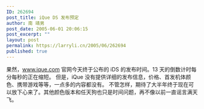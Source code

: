 ```yaml
---
ID: 262694
post_title: iQue DS 发布预定
author: 南 靖男
post_date: 2005-06-01 20:06:15
post_excerpt: ""
layout: post
permalink: https://larryli.cn/2005/06/262694
published: true
---
```

果然，<a href="http://www.ique.com">www.ique.com</a> 官网今天终于公布的 iDS 的发布时间。13 天的倒数计时每分每秒的正在缩短。
但是，iQue 没有提供详细的发布信息，价格、首发机体颜色、携带游戏等等，一点多的内容都没有。
不管怎样，期待了大半年终于现在可以放下心来了。其他颜色版本和任天狗也只是时间问题，再不像以前一直谣言满天飞。